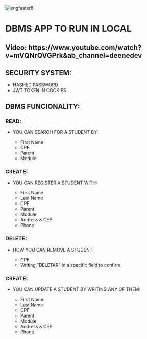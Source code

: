 ![engfaster8](https://github.com/danielfalcaovt/GestorDeAlunos-Backend/assets/146419346/0b072a0b-c84f-4393-aa36-8591b69b8658)

<h1>DBMS APP TO RUN IN LOCAL</h1>
<h2>Video:
  https://www.youtube.com/watch?v=mVQNrQVGPrk&ab_channel=deenedev</h2>
  <h2>SECURITY SYSTEM:</h2>
<ul>
  <li>HASHED PASSWORD</li>
  <li>JWT TOKEN IN COOKIES</li>
</ul>

<h2>DBMS FUNCIONALITY:</h2>
<h3>READ:</h3>
<ul>
  <li>YOU CAN SEARCH FOR A STUDENT BY:</li>
  <ul>
    <li>First Name</li>
    <li>CPF</li>
    <li>Parent</li>
    <li>Module</li>
  </ul>
</ul>
<h3>CREATE:</h3>
<ul>
  <li>YOU CAN REGISTER A STUDENT WITH:</li>
  <ul>
    <li>First Name</li>
    <li>Last Name</li>
    <li>CPF</li>
    <li>Parent</li>
    <li>Module</li>
    <li>Address & CEP</li>
    <li>Phone</li>
  </ul>
</ul>
<h3>DELETE:</h3>
<ul>
  <li>HOW YOU CAN REMOVE A STUDENT:</li>
  <ul>
    <li>CPF</li>
    <li>Writing "DELETAR" in a specific field to confirm.</li>
  </ul>
</ul>
<h3>CREATE:</h3>
<ul>
  <li>YOU CAN UPDATE A STUDENT BY WRITING ANY OF THEM:</li>
  <ul>
    <li>First Name</li>
    <li>Last Name</li>
    <li>CPF</li>
    <li>Parent</li>
    <li>Module</li>
    <li>Address & CEP</li>
    <li>Phone</li>
  </ul>
</ul>

